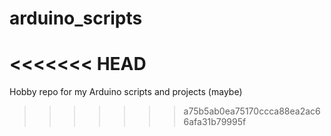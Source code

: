 # arduino_scripts
<<<<<<< HEAD
=======
Hobby repo for my Arduino scripts and projects (maybe)
>>>>>>> a75b5ab0ea75170ccca88ea2ac66afa31b79995f
